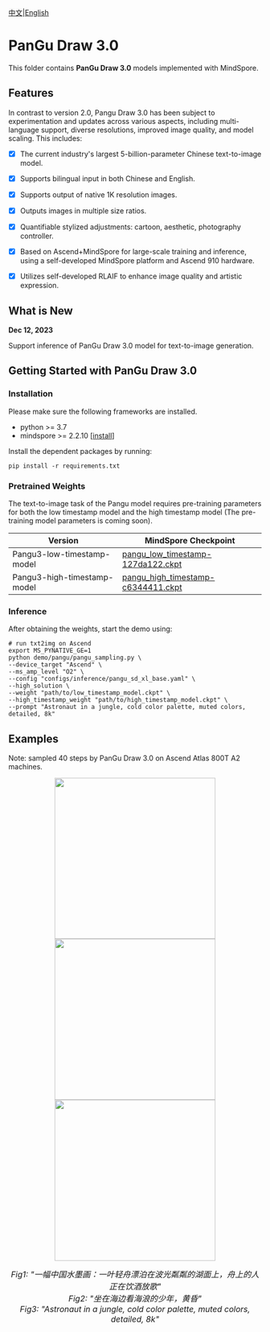 [中文](./README_CN.md)|[English](./README.md)

# PanGu Draw 3.0

This folder contains **PanGu Draw 3.0** models implemented with MindSpore.


## Features

In contrast to version 2.0, Pangu Draw 3.0 has been subject to experimentation and updates across various aspects, including multi-language support, diverse resolutions, improved image quality, and model scaling. This includes:

- [x] The current industry's largest 5-billion-parameter Chinese text-to-image model.
- [x] Supports bilingual input in both Chinese and English.
- [x] Supports output of native 1K resolution images.
- [x] Outputs images in multiple size ratios.
- [x] Quantifiable stylized adjustments: cartoon, aesthetic, photography controller.
- [x] Based on Ascend+MindSpore for large-scale training and inference, using a self-developed MindSpore platform and Ascend 910 hardware.
- [x] Utilizes self-developed RLAIF to enhance image quality and artistic expression.


## What is New

**Dec 12, 2023**

Support inference of PanGu Draw 3.0 model for text-to-image generation.


## Getting Started with PanGu Draw 3.0

### Installation

Please make sure the following frameworks are installed.

- python >= 3.7
- mindspore >= 2.2.10  [[install](https://www.mindspore.cn/install)]

Install the dependent packages by running:
```shell
pip install -r requirements.txt
```

### Pretrained Weights

The text-to-image task of the Pangu model requires pre-training parameters for both the low timestamp model and the high timestamp model (The pre-training model parameters is coming soon).

| **Version** | **MindSpore Checkpoint** |
|-------------|--------------------------|
| Pangu3-low-timestamp-model | [pangu_low_timestamp-127da122.ckpt](https://download-mindspore.osinfra.cn/toolkits/mindone/PanGu-Draw-v3/pangu_low_timestamp-127da122.ckpt) |
| Pangu3-high-timestamp-model | [pangu_high_timestamp-c6344411.ckpt](https://download-mindspore.osinfra.cn/toolkits/mindone/PanGu-Draw-v3/pangu_high_timestamp-c6344411.ckpt) |


### Inference

After obtaining the weights, start the demo using:

```shell
# run txt2img on Ascend
export MS_PYNATIVE_GE=1
python demo/pangu/pangu_sampling.py \
--device_target "Ascend" \
--ms_amp_level "O2" \
--config "configs/inference/pangu_sd_xl_base.yaml" \
--high_solution \
--weight "path/to/low_timestamp_model.ckpt" \
--high_timestamp_weight "path/to/high_timestamp_model.ckpt" \
--prompt "Astronaut in a jungle, cold color palette, muted colors, detailed, 8k"
```


## Examples

Note: sampled 40 steps by PanGu Draw 3.0 on Ascend Atlas 800T A2 machines.

<div align="center">
<img src="https://github.com/Stability-AI/generative-models/assets/143256262/0a8b0b1a-3b54-4a35-beec-4163be61fa88" width="320" />
<img src="https://github.com/Stability-AI/generative-models/assets/143256262/d14a3761-47ad-4671-adcd-866d9d6e6def" width="320" />
<img src="https://github.com/Stability-AI/generative-models/assets/143256262/42e18b39-5c62-4d0f-aa3b-8c0c6e0715f2" width="320" />
</div>
<p align="center">
<font size=3>
<em> Fig1: "一幅中国水墨画：一叶轻舟漂泊在波光粼粼的湖面上，舟上的人正在饮酒放歌" </em> <br>
<em> Fig2: "坐在海边看海浪的少年，黄昏" </em> <br>
<em> Fig3: "Astronaut in a jungle, cold color palette, muted colors, detailed, 8k" </em> <br>
</font>
</p>
<br>
